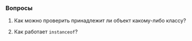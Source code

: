 ### Вопросы

1. Как можно проверить принадлежит ли объект какому-либо классу?

2. Как работает `instanceof`?
